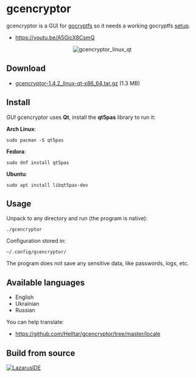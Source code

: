 gcencryptor
===========

gcencryptor is a GUI for [gocryptfs](https://github.com/rfjakob/gocryptfs) so it needs a working gocryptfs [setup](https://github.com/rfjakob/gocryptfs#installation).

- https://youtu.be/A5GicX8CsmQ

<p align="center">
  <img src="https://helltar.com/projects/gcencryptor/screenshots/screenshot_13072022_184026.png" alt="gcencryptor_linux_qt"/>
</p>

Download
--------

- [gcencryptor-1.4.2_linux-qt-x86_64.tar.gz](https://github.com/Helltar/gcencryptor/releases/download/v1.4.2/gcencryptor-1.4.2_linux-qt-x86_64.tar.gz) (1.3 MB)

Install
-------

*GUI* gcencryptor uses **Qt**, install the **qt5pas** library to run it:

**Arch Linux**:

```
sudo pacman -S qt5pas
```

**Fedora**:

```
sudo dnf install qt5pas
```

**Ubuntu**:

```
sudo apt install libqt5pas-dev
```

Usage
-----

Unpack to any directory and run (the program is native):

```
./gcencryptor
```

Configuration stored in:

```
~/.config/gcencryptor/
```

The program does not save any sensitive data, like passwords, logs, etc.

Available languages
-------------------
- English
- Ukrainian
- Russian

You can help translate:
- https://github.com/Helltar/gcencryptor/tree/master/locale

Build from source
-----------------

[![LazarusIDE](http://wiki.lazarus.freepascal.org/images/9/94/built_with_lazarus_logo.png)](http://www.lazarus-ide.org)
